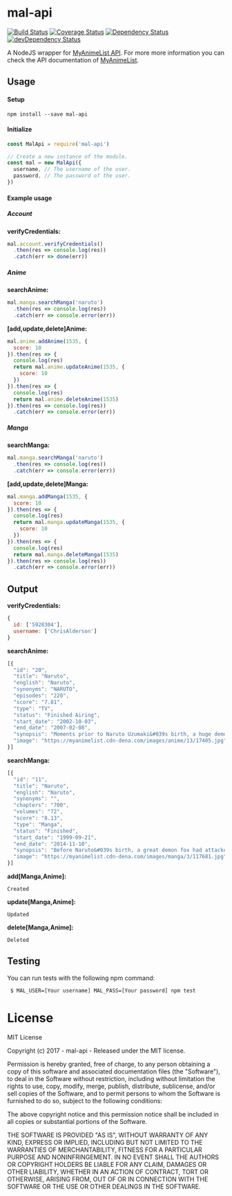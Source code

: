 # mal-api

[![Build Status](https://travis-ci.org/ChrisAlderson/mal-api.svg?branch=master)](https://travis-ci.org/ChrisAlderson/mal-api)
[![Coverage Status](https://coveralls.io/repos/github/ChrisAlderson/mal-api/badge.svg?branch=master)](https://coveralls.io/github/ChrisAlderson/mal-api?branch=master)
[![Dependency Status](https://david-dm.org/ChrisAlderson/mal-api.svg)](https://david-dm.org/ChrisAlderson/mal-api)
[![devDependency Status](https://david-dm.org/ChrisAlderson/mal-api/dev-status.svg)](https://david-dm.org/ChrisAlderson/mal-api?type=dev)

A NodeJS wrapper for [MyAnimeList API](https://myanimelist.net/). For more
more information you can check the API documentation of
[MyAnimeList](https://myanimelist.net/modules.php?go=api).

## Usage

#### Setup
```
npm install --save mal-api
```

#### Initialize
```js
const MalApi = require('mal-api')

// Create a new instance of the module.
const mal = new MalApi({
  username, // The username of the user.
  password, // The password of the user.
})
```

#### Example usage

##### Account

**verifyCredentials:**
```js
mal.account.verifyCredentials()
  .then(res => console.log(res))
  .catch(err => done(err))
```

##### Anime

**searchAnime:**
```js
mal.manga.searchManga('naruto')
  .then(res => console.log(res))
  .catch(err => console.error(err))
```

**[add,update,delete]Anime:**
```js
mal.anime.addAnime(1535, {
  score: 10
}).then(res => {
  console.log(res)
  return mal.anime.updateAnime(1535, {
    score: 10
  })
}).then(res => {
  console.log(res)
  return mal.anime.deleteAnime(1535)
}).then(res => console.log(res))
  .catch(err => console.error(err))
```

##### Manga

**searchManga:**
```js
mal.manga.searchManga('naruto')
  .then(res => console.log(res))
  .catch(err => console.error(err))
```

**[add,update,delete]Manga:**
```js
mal.manga.addManga(1535, {
  score: 10
}).then(res => {
  console.log(res)
  return mal.manga.updateManga(1535, {
    score: 10
  })
}).then(res => {
  console.log(res)
  return mal.manga.deleteManga(1535)
}).then(res => console.log(res))
  .catch(err => console.error(err))
```

## Output

**verifyCredentials:**

```js
{
  id: ['5928304'],
  username: ['ChrisAlderson']
}
```

**searchAnime:**
```js
[{
  "id": "20",
  "title": "Naruto",
  "english": "Naruto",
  "synonyms": "NARUTO",
  "episodes": "220",
  "score": "7.81",
  "type": "TV",
  "status": "Finished Airing",
  "start_date": "2002-10-03",
  "end_date": "2007-02-08",
  "synopsis": "Moments prior to Naruto Uzumaki&#039s birth, a huge demon known as the Kyuubi, the Nine-Tailed Fox, attacked Konohagakure, the Hidden Leaf Village, and wreaked havoc. In order to put an end to the Kyuubi&#039s rampage, the leader of the village, the Fourth Hokage, sacrificed his life and sealed the monstrous beast inside the newborn Naruto.<br />\r\n<br />\r\nNow, Naruto is a hyperactive and knuckle-headed ninja still living in Konohagakure. Shunned because of the Kyuubi inside him, Naruto struggles to find his place in the village, while his burning desire to become the Hokage of Konohagakure leads him not only to some great new friends, but also some deadly foes.<br />\r\n<br />\r\n[Written by MAL Rewrite]",
  "image": "https://myanimelist.cdn-dena.com/images/anime/13/17405.jpg"
}]
```

**searchManga:**
```js
[{
  "id": "11",
  "title": "Naruto",
  "english": "Naruto",
  "synonyms": "",
  "chapters": "700",
  "volumes": "72",
  "score": "8.13",
  "type": "Manga",
  "status": "Finished",
  "start_date": "1999-09-21",
  "end_date": "2014-11-10",
  "synopsis": "Before Naruto&#039s birth, a great demon fox had attacked the Hidden Leaf Village. A man known as the 4th Hokage sealed the demon inside the newly born Naruto, causing him to unknowingly grow up detested by his fellow villagers. Despite his lack of talent in many areas of ninjutsu, Naruto strives for only one goal: to gain the title of Hokage, the strongest ninja in his village. Desiring the respect he never received, Naruto works toward his dream with fellow friends Sasuke and Sakura and mentor Kakashi as they go through many trials and battles that come with being a ninja.",
  "image": "https://myanimelist.cdn-dena.com/images/manga/3/117681.jpg"
}]
```

**add[Manga,Anime]:**
```
Created
```

**update[Manga,Anime]:**
```
Updated
```

**delete[Manga,Anime]:**
```
Deleted
```

## Testing

You can run tests with the following npm command:
```
 $ MAL_USER=[Your username] MAL_PASS=[Your password] npm test
```

# License

MIT License

Copyright (c) 2017 - mal-api - Released under the MIT license.

Permission is hereby granted, free of charge, to any person obtaining a copy
of this software and associated documentation files (the "Software"), to deal
in the Software without restriction, including without limitation the rights
to use, copy, modify, merge, publish, distribute, sublicense, and/or sell
copies of the Software, and to permit persons to whom the Software is
furnished to do so, subject to the following conditions:

The above copyright notice and this permission notice shall be included in all
copies or substantial portions of the Software.

THE SOFTWARE IS PROVIDED "AS IS", WITHOUT WARRANTY OF ANY KIND, EXPRESS OR
IMPLIED, INCLUDING BUT NOT LIMITED TO THE WARRANTIES OF MERCHANTABILITY,
FITNESS FOR A PARTICULAR PURPOSE AND NONINFRINGEMENT. IN NO EVENT SHALL THE
AUTHORS OR COPYRIGHT HOLDERS BE LIABLE FOR ANY CLAIM, DAMAGES OR OTHER
LIABILITY, WHETHER IN AN ACTION OF CONTRACT, TORT OR OTHERWISE, ARISING FROM,
OUT OF OR IN CONNECTION WITH THE SOFTWARE OR THE USE OR OTHER DEALINGS IN THE
SOFTWARE.
